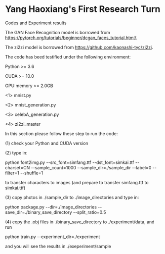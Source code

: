 # Yang Haoxiang's First Research Turn
Codes and Experiment results

The GAN Face Recognition model is borrowed from https://pytorch.org/tutorials/beginner/dcgan_faces_tutorial.html/.

The zi2zi model is borrowed from https://github.com/kaonashi-tyc/zi2zi.

The code has beed testified under the following environment:

Python >= 3.6

CUDA >= 10.0

GPU memory >= 2.0GB

<1> mnist.py

<2> mnist_generation.py

<3> celebA_generation.py

<4> zi2zi_master

In this section please follow these step to run the code:

(1) check your Python and CUDA version

(2) type in:

python font2img.py --src_font=simfang.ttf --dst_font=simkai.ttf --charset=CN --sample_count=1000 --sample_dir=./sample_dir --label=0 --filter=1 --shuffle=1

to transfer characters to images (and prepare to transfer simfang.ttf to simkai.ttf)

(3) copy photos in ./sample_dir to ./image_directories and type in:

python package.py --dir=./image_directories --save_dir=./binary_save_directory --split_ratio=0.5

(4) copy the .obj files in ./binary_save_directory to ./experiment/data, and run

python train.py --experiment_dir=./experiment

and you will see the results in ./exeperiment/sample
